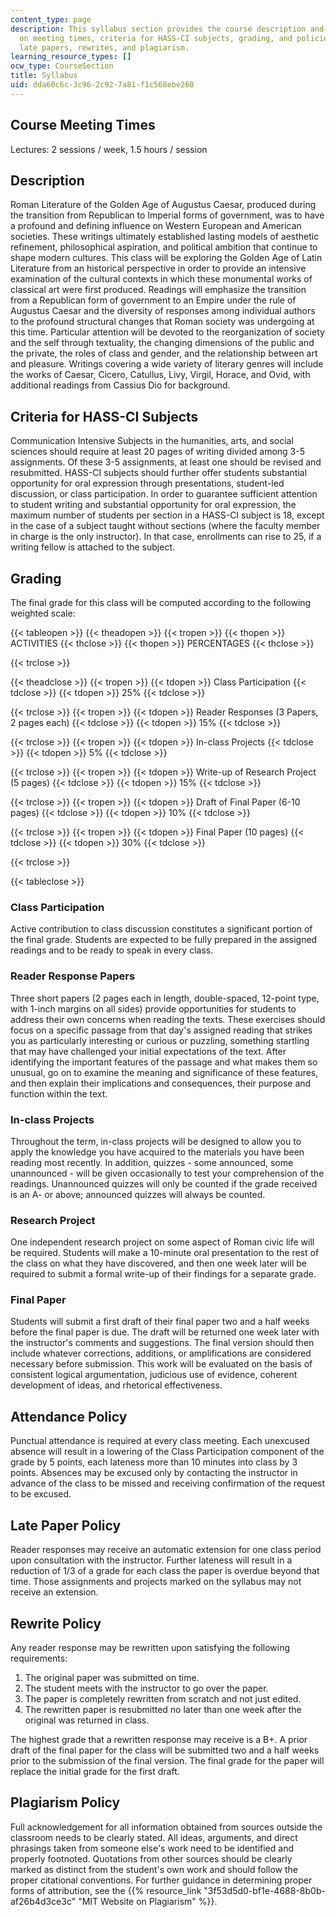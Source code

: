 ```yaml
---
content_type: page
description: This syllabus section provides the course description and information
  on meeting times, criteria for HASS-CI subjects, grading, and policies on attendance,
  late papers, rewrites, and plagiarism.
learning_resource_types: []
ocw_type: CourseSection
title: Syllabus
uid: dda60c6c-3c96-2c92-7a81-f1c568ebe260
---
```


Course Meeting Times
--------------------

Lectures: 2 sessions / week, 1.5 hours / session

Description
-----------

Roman Literature of the Golden Age of Augustus Caesar, produced during the transition from Republican to Imperial forms of government, was to have a profound and defining influence on Western European and American societies. These writings ultimately established lasting models of aesthetic refinement, philosophical aspiration, and political ambition that continue to shape modern cultures. This class will be exploring the Golden Age of Latin Literature from an historical perspective in order to provide an intensive examination of the cultural contexts in which these monumental works of classical art were first produced. Readings will emphasize the transition from a Republican form of government to an Empire under the rule of Augustus Caesar and the diversity of responses among individual authors to the profound structural changes that Roman society was undergoing at this time. Particular attention will be devoted to the reorganization of society and the self through textuality, the changing dimensions of the public and the private, the roles of class and gender, and the relationship between art and pleasure. Writings covering a wide variety of literary genres will include the works of Caesar, Cicero, Catullus, Livy, Virgil, Horace, and Ovid, with additional readings from Cassius Dio for background. 

Criteria for HASS-CI Subjects
-----------------------------

Communication Intensive Subjects in the humanities, arts, and social sciences should require at least 20 pages of writing divided among 3-5 assignments. Of these 3-5 assignments, at least one should be revised and resubmitted. HASS-CI subjects should further offer students substantial opportunity for oral expression through presentations, student-led discussion, or class participation. In order to guarantee sufficient attention to student writing and substantial opportunity for oral expression, the maximum number of students per section in a HASS-CI subject is 18, except in the case of a subject taught without sections (where the faculty member in charge is the only instructor). In that case, enrollments can rise to 25, if a writing fellow is attached to the subject.

Grading
-------

The final grade for this class will be computed according to the following weighted scale:

{{< tableopen >}}
{{< theadopen >}}
{{< tropen >}}
{{< thopen >}}
ACTIVITIES
{{< thclose >}}
{{< thopen >}}
PERCENTAGES
{{< thclose >}}

{{< trclose >}}

{{< theadclose >}}
{{< tropen >}}
{{< tdopen >}}
Class Participation
{{< tdclose >}}
{{< tdopen >}}
25%
{{< tdclose >}}

{{< trclose >}}
{{< tropen >}}
{{< tdopen >}}
Reader Responses (3 Papers, 2 pages each)
{{< tdclose >}}
{{< tdopen >}}
15%
{{< tdclose >}}

{{< trclose >}}
{{< tropen >}}
{{< tdopen >}}
In-class Projects
{{< tdclose >}}
{{< tdopen >}}
5%
{{< tdclose >}}

{{< trclose >}}
{{< tropen >}}
{{< tdopen >}}
Write-up of Research Project (5 pages)
{{< tdclose >}}
{{< tdopen >}}
15%
{{< tdclose >}}

{{< trclose >}}
{{< tropen >}}
{{< tdopen >}}
Draft of Final Paper (6-10 pages)
{{< tdclose >}}
{{< tdopen >}}
10%
{{< tdclose >}}

{{< trclose >}}
{{< tropen >}}
{{< tdopen >}}
Final Paper (10 pages)
{{< tdclose >}}
{{< tdopen >}}
30%
{{< tdclose >}}

{{< trclose >}}

{{< tableclose >}}

### Class Participation

Active contribution to class discussion constitutes a significant portion of the final grade. Students are expected to be fully prepared in the assigned readings and to be ready to speak in every class.

### Reader Response Papers

Three short papers (2 pages each in length, double-spaced, 12-point type, with 1-inch margins on all sides) provide opportunities for students to address their own concerns when reading the texts. These exercises should focus on a specific passage from that day's assigned reading that strikes you as particularly interesting or curious or puzzling, something startling that may have challenged your initial expectations of the text. After identifying the important features of the passage and what makes them so unusual, go on to examine the meaning and significance of these features, and then explain their implications and consequences, their purpose and function within the text.

### In-class Projects

Throughout the term, in-class projects will be designed to allow you to apply the knowledge you have acquired to the materials you have been reading most recently. In addition, quizzes - some announced, some unannounced - will be given occasionally to test your comprehension of the readings. Unannounced quizzes will only be counted if the grade received is an A- or above; announced quizzes will always be counted.

### Research Project

One independent research project on some aspect of Roman civic life will be required. Students will make a 10-minute oral presentation to the rest of the class on what they have discovered, and then one week later will be required to submit a formal write-up of their findings for a separate grade.

### Final Paper

Students will submit a first draft of their final paper two and a half weeks before the final paper is due. The draft will be returned one week later with the instructor's comments and suggestions. The final version should then include whatever corrections, additions, or amplifications are considered necessary before submission. This work will be evaluated on the basis of consistent logical argumentation, judicious use of evidence, coherent development of ideas, and rhetorical effectiveness.

Attendance Policy
-----------------

Punctual attendance is required at every class meeting. Each unexcused absence will result in a lowering of the Class Participation component of the grade by 5 points, each lateness more than 10 minutes into class by 3 points. Absences may be excused only by contacting the instructor in advance of the class to be missed and receiving confirmation of the request to be excused.

Late Paper Policy
-----------------

Reader responses may receive an automatic extension for one class period upon consultation with the instructor. Further lateness will result in a reduction of 1/3 of a grade for each class the paper is overdue beyond that time. Those assignments and projects marked on the syllabus may not receive an extension.

Rewrite Policy
--------------

Any reader response may be rewritten upon satisfying the following requirements:

1.  The original paper was submitted on time.
2.  The student meets with the instructor to go over the paper.
3.  The paper is completely rewritten from scratch and not just edited.
4.  The rewritten paper is resubmitted no later than one week after the original was returned in class. 

The highest grade that a rewritten response may receive is a B+. A prior draft of the final paper for the class will be submitted two and a half weeks prior to the submission of the final version. The final grade for the paper will replace the initial grade for the first draft.

Plagiarism Policy
-----------------

Full acknowledgement for all information obtained from sources outside the classroom needs to be clearly stated. All ideas, arguments, and direct phrasings taken from someone else's work need to be identified and properly footnoted. Quotations from other sources should be clearly marked as distinct from the student's own work and should follow the proper citational conventions. For further guidance in determining proper forms of attribution, see the {{% resource_link "3f53d5d0-bf1e-4688-8b0b-af26b4d3ce3c" "MIT Website on Plagiarism" %}}.